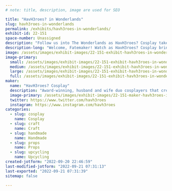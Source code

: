 ```yaml
---
# note: title, description, image are used for SEO

title: "HavH3roes? in Wonderlands"
slug: havh3roes-in-wonderlands
permalink: /exhibits/havh3roes-in-wonderlands/
exhibit-id: 22-151
space-number: Unassigned
description: "Follow us into The Wonderlands as HavH3roes? Cosplay takes on our biggest builds yet!"
description-long: "Welcome, Fatemaker! Watch as HavH3roes? Cosplay brings to life two beloved characters from Tiny Tina&#039;s Wonderlands: Dragon Lord and Queen Butt Stallion! We will also be showcasing some pieces from our award-winning Borderlands cosplays. "
image: /assets/images/exhibit-images/22-151-exhibit-havh3roes-in-wonderlands-20220612-182957-large.jpg
image-primary: 
  small: /assets/images/exhibit-images/22-151-exhibit-havh3roes-in-wonderlands-20220612-182957-small.jpg
  medium: /assets/images/exhibit-images/22-151-exhibit-havh3roes-in-wonderlands-20220612-182957-medium.jpg
  large: /assets/images/exhibit-images/22-151-exhibit-havh3roes-in-wonderlands-20220612-182957-large.jpg
  full: /assets/images/exhibit-images/22-151-exhibit-havh3roes-in-wonderlands-20220612-182957-full.jpg
maker: 
  name: "HavH3roes? Cosplay"
  description: "Award-winning, husband and wife duo cosplayers that create semi to fully handmade costumes and props. We specialize in stylized/painted cosplays (from head to toe) and look to upcycle materials as much as possible. Our mediums span the realms of sewing, 3D modeling/printing, foamsmithing and everything in-between. We are constantly looking for new challenges and skills to push our boundaries and imaginations!"
  image-primary: /assets/images/exhibit-images/22-151-maker-havh3roes-in-wonderlands-megacon-2022-contestants-05-21-22-093-medium.jpg
  twitter: https://www.twitter.com/havh3roes
  instagram: https://www.instagram.com/havh3roes
categories: 
  - slug: cosplay
    name: Cosplay
  - slug: craft
    name: Craft
  - slug: handmade
    name: Handmade
  - slug: props
    name: Props
  - slug: upcycling
    name: Upcycling
created-jotform: "2022-09-20 22:46:59"
last-modified-jotform: "2022-09-21 07:31:13"
last-exported: "2022-09-21 07:31:39"
sitemap: false

---
```

